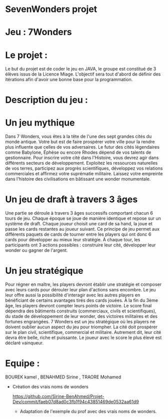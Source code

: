 # SevenWonders projet
# Jeu : 7Wonders

# Le projet :

Le but du projet est de coder le jeu en JAVA, le groupe est constitué de 3 élèves issus de la Licence Miage. L'objectif sera tout d'abord de définir des itérations afin d'avoir une bonne base pour la programmation.

# Description du jeu :

# Un jeu mythique
Dans 7 Wonders, vous êtes à la tête de l'une des sept grandes cités du monde antique. Votre but est de faire prospérer votre ville pour la rendre plus influente que celles de vos adversaires. Le futur des cités légendaires comme Babylone, Éphèse ou encore Rhodes dépend de vos talents de gestionnaire. Pour inscrire votre cité dans l'Histoire, vous devrez agir dans différents secteurs de développement. Exploitez les ressources naturelles de vos terres, participez aux progrès scientifiques, développez vos relations commerciales et affirmez votre suprématie militaire. Laissez votre empreinte dans l'histoire des civilisations en bâtissant une wonder monumentale.

# Un jeu de draft à travers 3 âges
Une partie se déroule à travers 3 âges successifs comportant chacun 6 tours de jeu. Chaque époque se joue de manière identique et repose sur un système de draft. Chaque joueur choisit une card de sa hand, la joue et passe les cards restantes au joueur suivant. Ce principe de jeu permet aux différents paquets de cards de tourner entre les players qui ont donc 6 cards pour développer au mieux leur stratégie. À chaque tour, les participants ont 3 actions possibles : construire leur cité, développer leur wonder ou gagner de l'argent.

# Un jeu stratégique
Pour régner en maître, les players devront établir une stratégie et composer avec leurs cards pour dérouler leur plan d'actions sans encombre. Le jeu leur offre aussi la possibilité d'interagir avec les autres players en bénéficiant de certains avantages tirés des cards jouées. À la fin du 3ème âge, les players devront compter leurs points de victoire. Le score final dépendra des bâtiments construits (commerciaux, civils et scientifiques), du stade de développement de leur wonder, des victoires militaires et des fortunes engrangées. 7 Wonders est un jeu stratégique où les players ne doivent oublier aucun aspect du jeu pour triompher. La cité doit prospérer sur le plan civil, scientifique, commercial et militaire. Autrement dit, leur cité devra être belle, riche et puissante. Le joueur avec le score le plus élevé est déclaré vainqueur.

# Equipe :

BOUREK kamel , BENAHMED Sirine , TRAORE Mohamed

* Crèation des vrais noms de wonders 
  
  https://github.com/Sirine-BenAhmed/Projet-Dev/commit/faeb07d8ad0c3fb1f94c43851469de0532aa61d9
  
  * Adaptation de l'exemple du prof avec des vrais noms de wonders.
   
